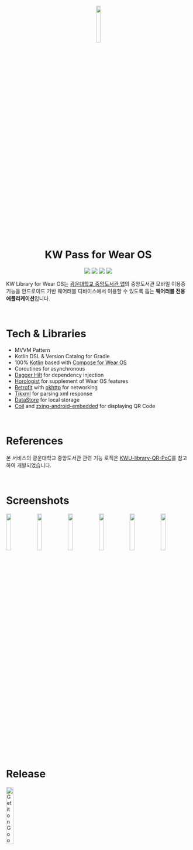 <p align="center">
<img width="16%" src="https://user-images.githubusercontent.com/72238126/226956336-6e23b21d-88de-4e97-a6c7-3e0f3f0c3294.png"/>
</p>

<h1 align="center">KW Pass for Wear OS</h1>

<p align="center">
<img src="https://img.shields.io/badge/kotlin-1.9.10-A97BFF.svg"/>
<img src="https://img.shields.io/badge/jetpack-compose-5675DF.svg"/>
<img src="https://img.shields.io/badge/for-wearable-32A579.svg"/>
<img src="https://img.shields.io/badge/license-GPL3.0-brightgreen.svg"/>
</p>

KW Library for Wear OS는 [광운대학교 중앙도서관 앱](https://play.google.com/store/apps/details?id=idoit.slpck.kwangwoon)의 중앙도서관 모바일 이용증 기능을 안드로이드 기반 웨어러블 디바이스에서 이용할 수 있도록 돕는 **웨어러블 전용 애플리케이션**입니다.

<br>

# Tech & Libraries

- MVVM Pattern
- Kotlin DSL & Version Catalog for Gradle
- 100% [Kotlin](https://kotlinlang.org/) based with [Compose for Wear OS](https://developer.android.com/training/wearables/compose?hl=ko)
- Coroutines for asynchronous
- [Dagger Hilt](https://dagger.dev/hilt/) for dependency injection
- [Horologist](https://github.com/google/horologist) for supplement of Wear OS features
- [Retrofit](https://square.github.io/retrofit/) with [okhttp](https://square.github.io/okhttp/) for networking
- [Tikxml](https://github.com/Tickaroo/tikxml) for parsing xml response
- [DataStore](https://developer.android.com/topic/libraries/architecture/datastore?hl=ko) for local storage
- [Coil](https://coil-kt.github.io/coil/) and [zxing-android-embedded](https://github.com/journeyapps/zxing-android-embedded) for displaying QR Code

<br>

# References

본 서비스의 광운대학교 중앙도서관 관련 기능 로직은 [KWU-library-QR-PoC](https://github.com/mirusu400/KWU-library-QR-PoC)를 참고하여 개발되었습니다.

<br>

# Screenshots

<p>
<img width="16%" src="https://user-images.githubusercontent.com/72238126/226936347-fdec7ebc-51ca-45de-a6f0-2159897e8c71.png"/>
<img width="16%" src="https://user-images.githubusercontent.com/72238126/226936598-4f6158e3-e938-4d26-99af-74c66d3f0308.png"/>
<img width="16%" src="https://user-images.githubusercontent.com/72238126/226936640-45d1761c-7434-4870-8d2b-43639fdbd6f5.png"/>
<img width="16%" src="https://user-images.githubusercontent.com/72238126/226938948-c2e69cf8-22c5-4f31-80d0-5359715d3f94.png"/>
<img width="16%" src="https://user-images.githubusercontent.com/72238126/226938794-5b2832be-651b-4243-98c0-cedff1c49133.png"/>
<img width="16%" src="https://user-images.githubusercontent.com/72238126/226939040-a6ad1ef5-2d13-41da-a029-1a7ab225412e.png"/>
</p>

<br>

# Release

<a href='https://play.google.com/store/apps/details?id=dev.yjyoon.kwlibrarywearos&pcampaignid=pcampaignidMKT-Other-global-all-co-prtnr-py-PartBadge-Mar2515-1'><img width="20%" alt='Get it on Google Play' src='https://play.google.com/intl/en_us/badges/static/images/badges/en_badge_web_generic.png'/></a>
